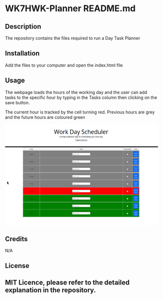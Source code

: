# WK7HWK-Planner README.md
## Description

The repository contains the files required to run a Day Task Planner

## Installation

Add the files to your computer and open the index.html file

## Usage

The webpage loads the hours of the working day and the user can add tasks to the specific hour by typing in the Tasks column then clicking on the save button.

The current hour is tracked by the cell turning red. Previous hours are grey and the future hours are coloured green

![Screenshot of the app ](https://github.com/Paul-codecourse/WK7HWK-Planner/blob/main/images/planner.png)

## Credits

N/A

## License

MIT Licence, please refer to the detailed explanation in the repository.
---
